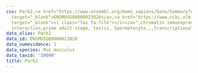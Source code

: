 ```yaml
---
csv: Park2,<a href="https://www.ensembl.org/Homo_sapiens/Gene/Summary?db=core;g=ENSMUSG00000023826"
  target="_blank">ENSMUSG00000023826</a>,<a href="https://www.ncbi.nlm.nih.gov/pubmed/25450459"
  target="_blank"><i class="fas fa-file"></i></a>",chromatin immunoprecipitation assay,direct
  interaction,prime adult stage, testis, Spermatocyte,,,transcriptional regulation,
data_alias: Park2
data_id: ENSMUSG00000023826
data_numevidence: 1
data_species: Mus musculus
data_taxid: '10090'
title: Park2
---
```

